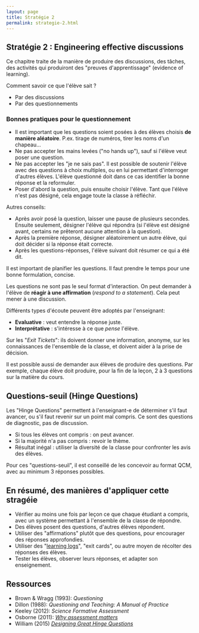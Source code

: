 ```yaml
---
layout: page
title: Stratégie 2
permalink: strategie-2.html
---
```


## Stratégie 2 : Engineering effective discussions

Ce chapitre traite de la manière de produire des discussions, des tâches, des activités qui produiront des "preuves d'apprentissage" (evidence of learning).

Comment savoir ce que l'élève sait ?

- Par des discussions
- Par des questionnements

### Bonnes pratiques pour le questionnement

- Il est important que les questions soient posées à des élèves choisis **de manière aléatoire**. P.ex. tirage de numéros, tirer les noms d'un chapeau...
- Ne pas accepter les mains levées ("no hands up"), sauf si l'élève veut poser une question.
- Ne pas accepter les "je ne sais pas". Il est possible de soutenir l'élève avec des questions à choix multiples, ou en lui permettant d'interroger d'autres élèves. L'élève questionné doit dans ce cas identifier la bonne réponse et la reformuler.
- Poser d'abord la question, puis ensuite choisir l'élève. Tant que l'élève n'est pas désigné, cela engage toute la classe à réfléchir.

Autres conseils: 

- Après avoir posé la question, laisser une pause de plusieurs secondes. Ensuite seulement, désigner l'élève qui répondra (si l'élève est désigné avant, certains ne prêteront aucune attention à la question).
- Après la première réponse, désigner aléatoirement un autre élève, qui doit décider si la réponse était correcte.
- Après les questions-réponses, l'élève suivant doit résumer ce qui a été dit.

Il est important de planifier les questions. Il faut prendre le temps pour une bonne formulation, concise.

Les questions ne sont pas le seul format d'interaction. On peut demander à l'élève de **réagir à une affirmation** (*respond to a statement*). Cela peut mener à une discussion. 

Différents types d'écoute peuvent être adoptés par l'enseignant: 

- **Evaluative** : veut entendre la réponse juste.
- **Interprétative** : s'intéresse à ce que *pense* l'élève.

Sur les "*Exit Tickets*": ils doivent donner une information, anonyme, sur les connaissances de l'ensemble de la classe, et doivent aider à la prise de décision.

Il est possible aussi de demander aux élèves de produire des questions. Par exemple, chaque élève doit produire, pour la fin de la leçon, 2 à 3 questions sur la matière du cours. 

## Questions-seuil (Hinge Questions)

Les "Hinge Questions" permettent à l'enseignant-e de déterminer s'il faut avancer, ou s'il faut revenir sur un point mal compris. Ce sont des questions de diagnostic, pas de discussion.

- Si tous les élèves ont compris : on peut avancer.
- Si la majorité n'a pas compris : revoir le thème.
- Résultat inégal : utiliser la diversité de la classe pour confronter les avis des élèves.

Pour ces "questions-seuil", il est conseillé de les concevoir au format QCM, avec au minimum 3 réponses possibles. 

## En résumé, des manières d'appliquer cette stragéie

- Vérifier au moins une fois par leçon ce que chaque étudiant a compris, avec un système permettant à l'ensemble de la classe de répondre.
- Des élèves posent des questions, d'autres élèves répondent.
- Utiliser des "affirmations" plutôt que des questions, pour encourager des réponses approfondies.
- Utiliser des "[learning logs](img/learning-log.png)", "exit cards", ou autre moyen de récolter des réponses des élèves.
- Tester les élèves, observer leurs réponses, et adapter son enseignement. 

 ## Ressources

 - Brown & Wragg (1993): *Questioning*
 - Dillon (1988): *Questioning and Teaching: A Manual of Practice*
 - Keeley (2012): *Science Formative Assessment*
 - Osborne (2011): *[Why assessment matters](https://web.archive.org/web/20160313030146/http://www.score-education.org/media/6606/purposejo.pdf)*
 - William (2015) *[Designing Great Hinge Questions](https://nwrpdp.files.wordpress.com/2017/05/rpdp-leading-for-impact-ts-5-el-questioning.pdf)*